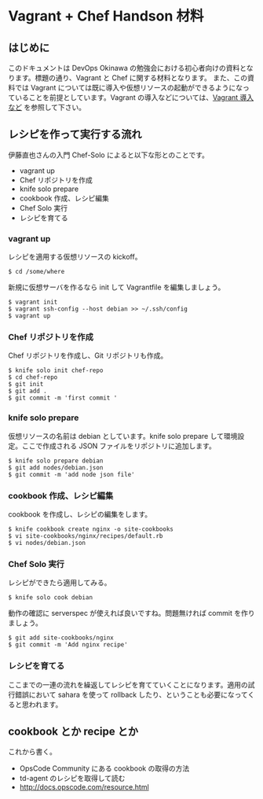 Vagrant + Chef Handson 材料
============================

はじめに
-------------------

このドキュメントは DevOps Okinawa の勉強会における初心者向けの資料となります。標題の通り、Vagrant と Chef に関する材料となります。
また、この資料では Vagrant については既に導入や仮想リソースの起動ができるようになっていることを前提としています。Vagrant の導入などについては、[Vagrant 導入など](vagrant.md) を参照して下さい。

レシピを作って実行する流れ
--------------------

伊藤直也さんの入門 Chef-Solo によると以下な形とのことです。

- vagrant up
- Chef リポジトリを作成
- knife solo prepare
- cookbook 作成、レシピ編集
- Chef Solo 実行
- レシピを育てる

### vagrant up

レシピを適用する仮想リソースの kickoff。

    $ cd /some/where

新規に仮想サーバを作るなら init して Vagrantfile を編集しましょう。

    $ vagrant init
    $ vagrant ssh-config --host debian >> ~/.ssh/config
    $ vagrant up

### Chef リポジトリを作成

Chef リポジトリを作成し、Git リポジトリも作成。

    $ knife solo init chef-repo
    $ cd chef-repo
    $ git init
    $ git add .
    $ git commit -m 'first commit '

### knife solo prepare

仮想リソースの名前は debian としています。knife solo prepare して環境設定。ここで作成される JSON ファイルをリポジトリに追加します。

    $ knife solo prepare debian
    $ git add nodes/debian.json
    $ git commit -m 'add node json file'

### cookbook 作成、レシピ編集

cookbook を作成し、レシピの編集をします。

    $ knife cookbook create nginx -o site-cookbooks
    $ vi site-cookbooks/nginx/recipes/default.rb
	$ vi nodes/debian.json

### Chef Solo 実行

レシピができたら適用してみる。

    $ knife solo cook debian

動作の確認に serverspec が使えれば良いですね。問題無ければ commit を作りましょう。

    $ git add site-cookbooks/nginx
	$ git commit -m 'Add nginx recipe'

### レシピを育てる

ここまでの一連の流れを繰返してレシピを育てていくことになります。適用の試行錯誤において sahara を使って rollback したり、ということも必要になってくると思われます。

cookbook とか recipe とか
----------------

これから書く。

- OpsCode Community にある cookbook の取得の方法
- td-agent のレシピを取得して読む
- http://docs.opscode.com/resource.html
